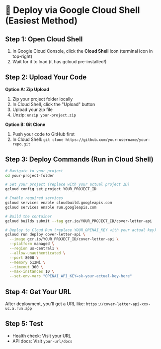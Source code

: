 # 🚀 Deploy via Google Cloud Shell (Easiest Method)

## Step 1: Open Cloud Shell

1. In Google Cloud Console, click the **Cloud Shell** icon (terminal icon in top-right)
2. Wait for it to load (it has gcloud pre-installed!)

## Step 2: Upload Your Code

**Option A: Zip Upload**

1. Zip your project folder locally
2. In Cloud Shell, click the "Upload" button
3. Upload your zip file
4. Unzip: `unzip your-project.zip`

**Option B: Git Clone**

1. Push your code to GitHub first
2. In Cloud Shell: `git clone https://github.com/your-username/your-repo.git`

## Step 3: Deploy Commands (Run in Cloud Shell)

```bash
# Navigate to your project
cd your-project-folder

# Set your project (replace with your actual project ID)
gcloud config set project YOUR_PROJECT_ID

# Enable required services
gcloud services enable cloudbuild.googleapis.com
gcloud services enable run.googleapis.com

# Build the container
gcloud builds submit --tag gcr.io/YOUR_PROJECT_ID/cover-letter-api

# Deploy to Cloud Run (replace YOUR_OPENAI_KEY with your actual key)
gcloud run deploy cover-letter-api \
  --image gcr.io/YOUR_PROJECT_ID/cover-letter-api \
  --platform managed \
  --region us-central1 \
  --allow-unauthenticated \
  --port 8000 \
  --memory 512Mi \
  --timeout 300 \
  --max-instances 10 \
  --set-env-vars "OPENAI_API_KEY=sk-your-actual-key-here"
```

## Step 4: Get Your URL

After deployment, you'll get a URL like:
`https://cover-letter-api-xxx-uc.a.run.app`

## Step 5: Test

- Health check: Visit your URL
- API docs: Visit `your-url/docs`
